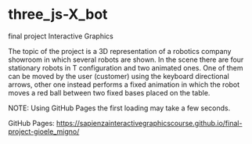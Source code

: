 # three_js-X_bot
final project Interactive Graphics

The topic of the project is a 3D representation of a robotics company showroom in which several robots are shown. In the scene there are four stationary robots in T configuration and two animated ones.  One of them can be moved by the user (customer) using the keyboard directional arrows, other one instead performs a fixed animation in which the robot moves a red ball between two fixed bases placed on the table.

NOTE: Using GitHub Pages the first loading may take a few seconds.

GitHub Pages: https://sapienzainteractivegraphicscourse.github.io/final-project-gioele_migno/